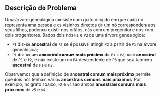 

## Descrição do Problema

Uma árvore genealógica consiste num grafo dirigido em que cada nó representa uma pessoa e os vizinhos directos de um nó correspondem aos seus filhos, podendo existir 
nós orfãos, nós com um progenitor e nós com dois progenitores. Dados dois nós ``P1`` e ``P2`` de uma árvore genealógica:
 - ``P1`` diz-se **ancestral** de ``P2`` se é possível atingir ``P2`` a partir de ``P1`` na árvore genealógica;
 - ``P3`` diz-se um **ancestral comum mais próximo** de ``P1`` e ``P2``, se é **ancestral** de ``P1`` e ``P2``, e não existe um nó ``P4`` descendente de ``P3`` que seja também **ancestral** de ``P1`` e ``P2``.

Observamos que a definição de **ancestral comum mais próximo** permite que dois nós tenham vários **ancestrais comuns mais próximos**. Por exemplo, no grafo abaixo, ``v2`` e ``v4`` são ambos **ancestrais comuns mais próximos** de ``v5`` e ``v6``.
